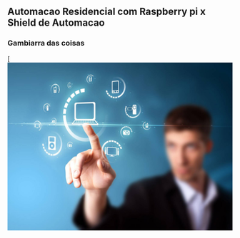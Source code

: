 ## Automacao Residencial com Raspberry pi x Shield de Automacao

### Gambiarra das coisas

[![asciicast](https://github.com/MagnoMonteCerqueira/Automacao/blob/master/imgs/GAMBIARRA-DAS-COISAS.jpg)
